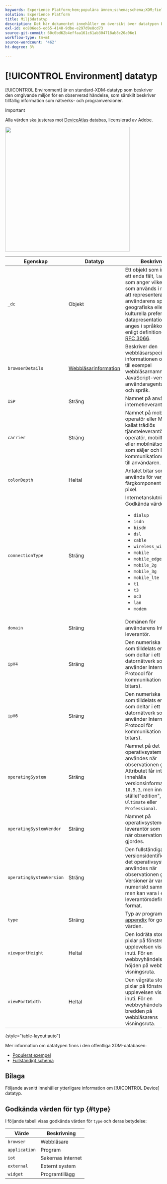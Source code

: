 ```yaml
---
keywords: Experience Platform;hem;populära ämnen;schema;schema;XDM;fields;schemas;scheman;miljö;datatyp;datatyp;datatyp;data type;
solution: Experience Platform
title: Miljödatatyp
description: Det här dokumentet innehåller en översikt över datatypen Environment XDM.
exl-id: ec806ee5-ed65-4148-9dbe-e297d9e8cd73
source-git-commit: 60c0bd62b4effaa161c61ab304718ab8c20a06e1
workflow-type: tm+mt
source-wordcount: '462'
ht-degree: 3%

---
```


# [!UICONTROL Environment] datatyp

[!UICONTROL Environment] är en standard-XDM-datatyp som beskriver den omgivande miljön för en observerad händelse, som särskilt beskriver tillfällig information som nätverks- och programversioner.

>[!IMPORTANT]
>
>Alla värden ska justeras mot [DeviceAtlas](https://deviceatlas.com) databas, licensierad av Adobe.

<img src="../images/data-types/environment.png" width="400" /><br />

| Egenskap | Datatyp | Beskrivning |
| --- | --- | --- |
| `_dc` | Objekt | Ett objekt som innehåller ett enda fält, `language`, som anger vilket språk som används i miljön för att representera användarens språkliga, geografiska eller kulturella preferenser för datapresentation. Språk anges i språkkoden enligt definitionen i [IETF RFC 3066](https://www.ietf.org/rfc/rfc3066.txt). |
| `browserDetails` | [Webbläsarinformation](./browser-details.md) | Beskriver den webbläsarspecifika informationen om miljön, till exempel webbläsarnamn, version, JavaScript-version, användaragentsträng och språk. |
| `ISP` | Sträng | Namnet på användarens internetleverantör. |
| `carrier` | Sträng | Namnet på mobilnätets operatör eller MNO (även kallat trådlös tjänsteleverantör, trådlös operatör, mobilföretag eller mobilnätsoperatör) som säljer och levererar kommunikationstjänster till användaren. |
| `colorDepth` | Heltal | Antalet bitar som används för varje färgkomponent i en enda pixel. |
| `connectionType` | Sträng | Internetanslutningstypen. Godkända värden är: <ul><li>`dialup`</li><li>`isdn`</li><li>`bisdn`</li><li>`dsl`</li><li>`cable`</li><li>`wireless_wifi`</li><li>`mobile`</li><li>`mobile_edge`</li><li>`mobile_2g`</li><li>`mobile_3g`</li><li>`mobile_lte`</li><li>`t1`</li><li>`t3`</li><li>`oc3`</li><li>`lan`</li><li>`modem`</li></ul> |
| `domain` | Sträng | Domänen för användarens Internet-leverantör. |
| `ipV4` | Sträng | Den numeriska etikett som tilldelats en enhet som deltar i ett datornätverk som använder Internet Protocol för kommunikation (32-bitars). |
| `ipV6` | Sträng | Den numeriska etikett som tilldelats en enhet som deltar i ett datornätverk som använder Internet Protocol för kommunikation (128-bitars). |
| `operatingSystem` | Sträng | Namnet på det operativsystem som användes när observationen gjordes. Attributet får inte innehålla versionsinformation som `10.5.3`, men innehåller i stället&quot;edition&quot;, som `Ultimate` eller `Professional`. |
| `operatingSystemVendor` | Sträng | Namnet på operativsystemets leverantör som användes när observationen gjordes. |
| `operatingSystemVersion` | Sträng | Den fullständiga versionsidentifieraren för det operativsystem som användes när observationen gjordes. Versioner är vanligtvis numeriskt sammansatta men kan vara i ett leverantörsdefinierat format. |
| `type` | Sträng | Typ av programmiljö. Se [appendix](#type) för godkända värden. |
| `viewportHeight` | Heltal | Den lodräta storleken i pixlar på fönstret som upplevelsen visades inuti. För en webbvyhändelse är detta höjden på webbläsarens visningsruta. |
| `viewPortWidth` | Heltal | Den vågräta storleken i pixlar på fönstret som upplevelsen visades inuti. För en webbvyhändelse är detta bredden på webbläsarens visningsruta. |

{style="table-layout:auto"}

Mer information om datatypen finns i den offentliga XDM-databasen:

* [Populerat exempel](https://github.com/adobe/xdm/blob/master/components/datatypes/environment.example.1.json)
* [Fullständigt schema](https://github.com/adobe/xdm/blob/master/components/datatypes/environment.schema.json)

## Bilaga

Följande avsnitt innehåller ytterligare information om [!UICONTROL Device] datatyp.

## Godkända värden för typ {#type}

I följande tabell visas godkända värden för `type` och deras betydelse:

| Värde | Beskrivning |
| --- | --- |
| `browser` | Webbläsare |
| `application` | Program |
| `iot` | Sakernas internet |
| `external` | Externt system |
| `widget` | Programtillägg |

